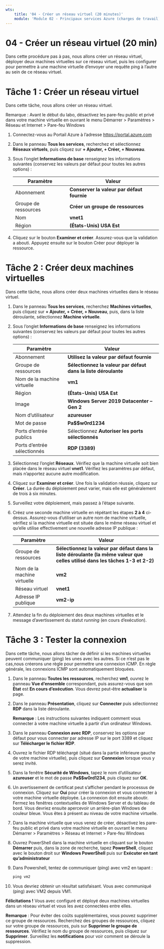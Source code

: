 ```yaml
---
wts:
    title: '04 - Créer un réseau virtuel (20 minutes)'
    module: 'Module 02 - Principaux services Azure (charges de travail)'
---
```

# 04 - Créer un réseau virtuel (20 min)

Dans cette procédure pas à pas, nous allons créer un réseau virtuel, déployer deux machines virtuelles sur ce réseau virtuel, puis les configurer pour permettre à une machine virtuelle d’envoyer une requête ping à l’autre au sein de ce réseau virtuel.

# Tâche 1 : Créer un réseau virtuel 

Dans cette tâche, nous allons créer un réseau virtuel. 

Remarque : Avant le début du labo, désactivez les pare-feu public et privé dans votre machine virtuelle en ouvrant le menu Démarrer > Paramètres > Réseau et Internet > Pare-feu Windows

1. Connectez-vous au Portail Azure à l’adresse <a href="https://portal.azure.com" target="_blank"><span style="color: #0066cc;" color="#0066cc">https://portal.azure.com</span></a>

2. Dans le panneau **Tous les services**, recherchez et sélectionnez **Réseaux virtuels**, puis cliquez sur **+ Ajouter, + Créer, + Nouveau**. 

3. Sous l’onglet **Informations de base** renseignez les informations suivantes (conservez les valeurs par défaut pour toutes les autres options) :

    | Paramètre | Valeur | 
    | --- | --- |
    | Abonnement | **Conserver la valeur par défaut fournie** |
    | Groupe de ressources | **Créer un groupe de ressources** |
    | Nom | **vnet1** |
    | Région | **(États-Unis) USA Est** |
    
   
4. Cliquez sur le bouton **Examiner et créer**. Assurez-vous que la validation a abouti. Appuyez ensuite sur le bouton Créer pour déployer la ressource.


# Tâche 2 : Créer deux machines virtuelles

Dans cette tâche, nous allons créer deux machines virtuelles dans le réseau virtuel. 

1. Dans le panneau **Tous les services**, recherchez **Machines virtuelles**, puis cliquez sur **+ Ajouter, + Créer, + Nouveau**, puis, dans la liste déroulante, sélectionnez **Machine virtuelle**. 

2. Sous l’onglet **Informations de base** renseignez les informations suivantes (conservez les valeurs par défaut pour toutes les autres options) :

   | Paramètre | Valeur | 
   | --- | --- |
   | Abonnement | **Utilisez la valeur par défaut fournie** |
   | Groupe de ressources |  **Sélectionnez la valeur par défaut dans la liste déroulante** |
   | Nom de la machine virtuelle | **vm1**|
   | Région | **(États-Unis) USA Est** |
   | Image | **Windows Server 2019 Datacenter – Gen 2** |
   | Nom d’utilisateur| **azureuser** |
   | Mot de passe| **Pa$$w0rd1234** |
   | Ports d’entrée publics| Sélectionnez **Autoriser les ports sélectionnés**  |
   | Ports d’entrée sélectionnés| **RDP (3389)** |
   

3. Sélectionnez l’onglet **Réseaux**. Vérifiez que la machine virtuelle soit bien placée dans le réseau virtuel **vnet1**. Vérifiez les paramètres par défaut, mais n’apportez aucune autre modification. 

4. Cliquez sur **Examiner et créer**. Une fois la validation réussie, cliquez sur **Créer**. La durée du déploiement peut varier, mais elle est généralement de trois à six minutes.

5. Surveillez votre déploiement, mais passez à l’étape suivante. 

6. Créez une seconde machine virtuelle en répétant les étapes **2 à 4** ci-dessus. Assurez-vous d’utiliser un autre nom de machine virtuelle, vérifiez si la machine virtuelle est située dans le même réseau virtuel et qu’elle utilise effectivement une nouvelle adresse IP publique :

    | Paramètre | Valeur |
    | --- | --- |
    | Groupe de ressources | **Sélectionnez la valeur par défaut dans la liste déroulante (la même valeur que celles utilisé dans les tâches 1-3 et 2-2)** |
    | Nom de la machine virtuelle |  **vm2** |
    | Réseau virtuel | **vnet1** |
    | Adresse IP publique | **vm2-ip** |

7. Attendez la fin du déploiement des deux machines virtuelles et le message d’avertissement du statut *running* (en cours d’exécution).

# Tâche 3 : Tester la connexion 

Dans cette tâche, nous allons tâcher de définir si les machines virtuelles peuvent communiquer (ping) les unes avec les autres. Si ce n’est pas le cas,nous créerons une règle pour permettre une connexion ICMP. En règle générale, les connexions ICMP sont automatiquement bloquées.

1. Dans le panneau **Toutes les ressources**, recherchez **vm1**, ouvrez le panneau **Vue d’ensemble** correspondant, puis assurez-vous que son **État** est **En cours d’exécution**. Vous devrez peut-être **actualiser** la page.

2. Dans le panneau **Présentation**, cliquez sur **Connecter** puis sélectionnez **RDP** dans la liste déroulante.

    **Remarque** : Les instructions suivantes indiquent comment vous connecter à votre machine virtuelle à partir d’un ordinateur Windows. 

3. Dans le panneau **Connexion avec RDP**, conservez les options par défaut pour vous connecter par adresse IP sur le port 3389 et cliquez sur **Télécharger le fichier RDP**.

4. Ouvrez le fichier RDP téléchargé (situé dans la partie inférieure gauche de votre machine virtuelle), puis cliquez sur **Connexion** lorsque vous y serez invité. 

5. Dans la fenêtre **Sécurité de Windows**, tapez le nom d’utilisateur **azureuser** et le mot de passe **Pa$$w0rd1234**, puis cliquez sur **OK**.

6. Un avertissement de certificat peut s’afficher pendant le processus de connexion. Cliquez sur **Oui** pour créer la connexion et vous connecter à votre machine virtuelle déployée. La connexion doit ensuite aboutir. Fermez les fenêtres contextuelles de Windows Server et du tableau de bord. Vous devriez ensuite apercevoir un arrière-plan Windows de couleur bleue. Vous êtes à présent au niveau de votre machine virtuelle.

7. Dans la machine virtuelle que vous venez de créer, désactivez les pare-feu public et privé dans votre machine virtuelle en ouvrant le menu Démarrer > Paramètres > Réseau et Internet > Pare-feu Windows

8. Ouvrez PowerShell dans la machine virtuelle en cliquant sur le bouton **Démarrer** puis, dans la zone de recherche, tapez **PowerShell**, cliquez avec le bouton droit sur **Windows PowerShell** puis sur **Exécuter en tant qu’administrateur**

9. Dans Powershell, tentez de communiquer (ping) avec vm2 en tapant :

   ```PowerShell
   ping vm2
   ```

 10. Vous devriez obtenir un résultat satisfaisant. Vous avec communiqué (ping) avec VM2 depuis VM1.


**Félicitations !** Vous avec configuré et déployé deux machines virtuelles dans un réseau virtuel et vous les avez connectées entre elles.

**Remarque** : Pour éviter des coûts supplémentaires, vous pouvez supprimer ce groupe de ressources. Recherchez des groupes de ressources, cliquez sur votre groupe de ressources, puis sur **Supprimer le groupe de ressources**. Vérifiez le nom du groupe de ressources, puis cliquez sur **Supprimer**. Surveillez les **notifications** pour voir comment se déroule la suppression.
